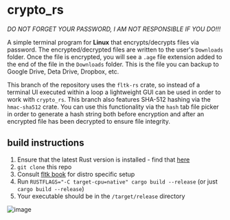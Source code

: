 # crypto_rs

*DO NOT FORGET YOUR PASSWORD, I AM NOT RESPONSIBLE IF YOU DO!!!*

A simple terminal program for **Linux** that encrypts/decrypts files via password.  The encrypted/decrypted files are written to the user's `Downloads` folder.  Once the file is encrypted, you will see a `.age` file extension added to the end of the file in the `Downloads` folder.  This is the file you can backup to Google Drive, Deta Drive, Dropbox, etc.

This branch of the repository uses the `fltk-rs` crate, so instead of a terminal UI executed within a loop a lightweight GUI can be used in order to work with `crypto_rs`.  This branch also features SHA-512 hashing via the `hmac-sha512` crate.  You can use this functionality via the `hash` tab file picker in order to generate a hash string both before encryption and after an encrypted file has been decrypted to ensure file integrity.

## build instructions

1. Ensure that the latest Rust version is installed - find that [here](https://www.rust-lang.org/learn/get-started)
2. `git clone` this repo
3. Consult [fltk book](https://fltk-rs.github.io/fltk-book/Setup.html) for distro specific setup
4. Run `RUSTFLAGS="-C target-cpu=native" cargo build --release` (or just `cargo build --release`)
5. Your executable should be in the `/target/release` directory

![image](https://github.com/CM-IV/crypto_rs/assets/44551614/107cbd9d-bcf2-4663-8bf6-afaecf50136d)
